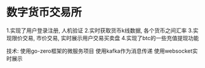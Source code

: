# 数字货币交易所
1.实现了用户登录注册, 人机验证
2.实时获取货币k线数据, 各个货币之间汇率
3.实现限价交易, 市价交易, 实时展示用户交易买卖盘
4.实现了btc的一些充值提现功能

技术:
使用go-zero框架的微服务项目
使用kafka作为消息传递
使用websocket实时展示